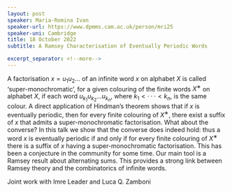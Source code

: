```yaml
---
layout: post
speaker: Maria-Romina Ivan 
speaker-url: https://www.dpmms.cam.ac.uk/person/mri25
speaker-uni: Cambridge
title: 18 October 2022
subtitle: A Ramsey Characterisation of Eventually Periodic Words

excerpt_separator: <!--more-->
---
```

A factorisation $x = u_1u_2\ldots$ of an infinite word $x$ on alphabet $X$ is called ‘super-monochromatic’, for a given colouring of the finite
words $X^∗$ on alphabet $X$, if each word $u_{k_1} u_{k_2} \ldots u_{k_n}$, where $k_1 < · · · < k_n$,
is the same colour. A direct application of Hindman’s theorem shows that
if $x$ is eventually periodic, then for every finite colouring of $X^∗$, there exist a suffix of $x$ that admits a super-monochromatic factorisation. What
about the converse?
In this talk we show that the converse does indeed hold: thus a word $x$ is eventually periodic if and only if for every finite colouring of $X^∗$
there is a suffix of $x$ having a super-monochromatic factorisation. This
has been a conjecture in the community for some time. Our main tool
is a Ramsey result about alternating sums. This provides a strong link
between Ramsey theory and the combinatorics of infinite words.

Joint work with Imre Leader and Luca Q. Zamboni

<!--more-->
